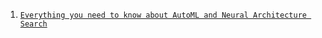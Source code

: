 1. [```Everything you need to know about AutoML and Neural Architecture Search```](https://towardsdatascience.com/everything-you-need-to-know-about-automl-and-neural-architecture-search-8db1863682bf)
